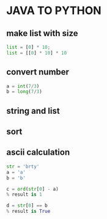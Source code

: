 # JAVA TO PYTHON
## make list with size

```python
list = [0] * 10;
list = [[0] * 10] * 10
```
## convert number
```python
a = int(7/3)
b = long(7/3)
```
## string and list


## sort

## ascii calculation
```python
str = 'brty'
a = 'a'
b = 'b'

c = ord(str[0] - a)
% result is 1

d = str[0] == b
% result is True
```
